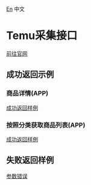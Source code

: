 [En](./README.md) 中文

# Temu采集接口

[前往官网](https://www.idatariver.com/zh-cn)

## 成功返回示例

### 商品详情(APP)

[成功返回样例](./examples/success_good_detail_app.json)


### 按照分类获取商品列表(APP)

[成功返回样例](./examples/success_cate_goods_app.json)


## 失败返回样例

[参数错误](./examples/failed_1001.json)

